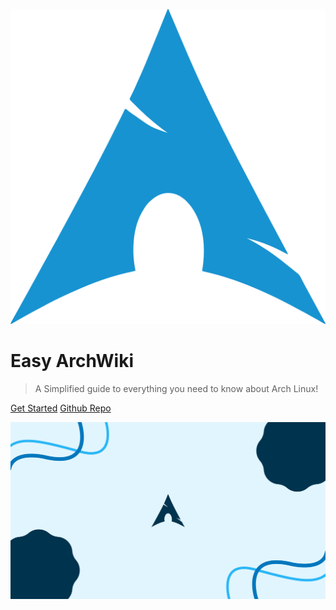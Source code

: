 ![logo](/icon.svg)

# Easy ArchWiki

> A Simplified guide to everything you need to know about Arch Linux!

[Get Started](#welcome-to-the-easy-arch-wiki-🌟)
[Github Repo](https://github.com/JasperBroeck/Easy-ArchWiki)

![](/background.jpg)
